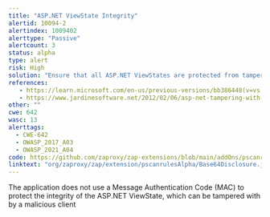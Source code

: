 ```yaml
---
title: "ASP.NET ViewState Integrity"
alertid: 10094-2
alertindex: 1009402
alerttype: "Passive"
alertcount: 3
status: alpha
type: alert
risk: High
solution: "Ensure that all ASP.NET ViewStates are protected from tampering, by using a MAC, generated using a secure algorithm, and a secret key on the server side. This is the default configuration on modern ASP.NET installation, by may be over-ridden programmatically, or via the ASP.NET configuration."
references:
   - https://learn.microsoft.com/en-us/previous-versions/bb386448(v=vs.140)
   - https://www.jardinesoftware.net/2012/02/06/asp-net-tampering-with-event-validation-part-1/
other: ""
cwe: 642
wasc: 13
alerttags: 
  - CWE-642
  - OWASP_2017_A03
  - OWASP_2021_A04
code: https://github.com/zaproxy/zap-extensions/blob/main/addOns/pscanrulesAlpha/src/main/java/org/zaproxy/zap/extension/pscanrulesAlpha/Base64Disclosure.java
linktext: "org/zaproxy/zap/extension/pscanrulesAlpha/Base64Disclosure.java"
---
```

The application does not use a Message Authentication Code (MAC) to protect the integrity of the ASP.NET ViewState, which can be tampered with by a malicious client
